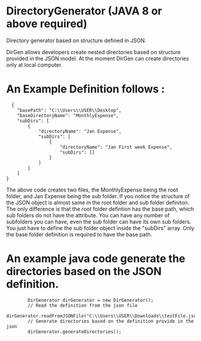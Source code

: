 # DirectoryGenerator (JAVA 8 or above required)
Directory generator based on structure defined in JSON.

DirGen allows developers create nested directories based on structure provided in the JSON model. At the moment DirGen 
can create directories only at local computer. 

# An Example Definition follows :
```
  {
    "basePath": "C:\\Users\\USER\\Desktop",
    "baseDirectoryName": "MonthlyExpense",
    "subDirs": [
        {
            "directoryName": "Jan Expense",
            "subDirs": [
                {
                    "directoryName": "Jan First week Expense",
                    "subDirs": []
                }
            ]
        }
    ]
}
```

The above code creates two files, the MonthlyExpense being the root folder, and Jan Expense being the sub folder.
If you notice the structure of the JSON object is almost same in the root folder and sub folder definiton. The only 
difference is that the root folder defintion has the base path, which sub folders do not have the attribute.
You can have any number of subfolders you can have, even the sub folder can have its own sub folders. You just have to 
define the sub folder object inside the "subDirs" array. Only the base folder definition is required to have the base path.

# An example java code generate the directories based on the JSON definition. 

```
        DirGenerator dirGenerator = new DirGenerator();
        // Read the definition from the json file
        dirGenerator.readFromJSONFile("C:\\Users\\USER\\Downloads\\testFile.json");
        // Generate directories based on the definition provide in the json
        dirGenerator.generateDirectories();
        
  ```
